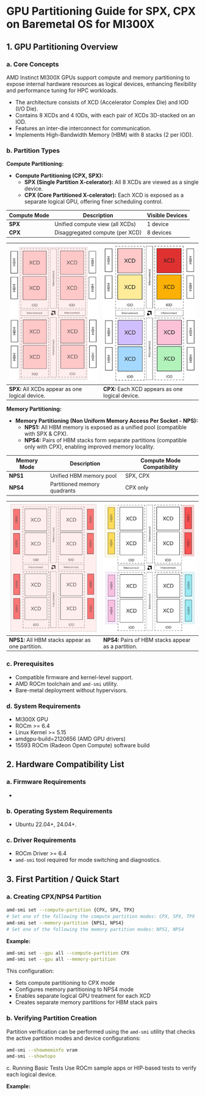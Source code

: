 # GPU Partitioning Guide for SPX, CPX on Baremetal OS for MI300X

## 1. GPU Partitioning Overview

### a. Core Concepts

AMD Instinct MI300X GPUs support compute and memory partitioning to expose internal hardware resources as logical devices, enhancing flexibility and performance tuning for HPC workloads.

- The architecture consists of XCD (Accelerator Complex Die) and IOD (I/O Die).
- Contains 8 XCDs and 4 IODs, with each pair of XCDs 3D-stacked on an IOD.
- Features an inter-die interconnect for communication.
- Implements High-Bandwidth Memory (HBM) with 8 stacks (2 per IOD).

### b. Partition Types

**Compute Partitioning:**

- **Compute Partitioning (CPX, SPX):**
  - **SPX (Single Partition X-celerator):** All 8 XCDs are viewed as a single device.
  - **CPX (Core Partitioned X-celerator):** Each XCD is exposed as a separate logical GPU, offering finer scheduling control.

| Compute Mode | Description                                  | Visible Devices |
|-------------|----------------------------------------------|-----------------|
| **SPX**     | Unified compute view (all XCDs)              | 1 device        |
| **CPX**     | Disaggregated compute (per XCD)              | 8 devices       |

| [![MI300X SPX](../images/SPX.png)](../images/SPX.png) | [![MI300X CPX](../images/CPX.png)](../images/CPX.png)  |
| ----------------------------------------------- | ------------------------------------------------ |
| **SPX:** All XCDs appear as one logical device. | **CPX:** Each XCD appears as one logical device. |

**Memory Partitioning:**

- **Memory Partitioning (Non Uniform Memory Access Per Socket - NPS):**
  - **NPS1:** All HBM memory is exposed as a unified pool (compatible with SPX & CPX).
  - **NPS4:** Pairs of HBM stacks form separate partitions (compatible only with CPX), enabling improved memory locality.

| Memory Mode | Description                   | Compute Mode Compatibility |
|-------------|-------------------------------|----------------------------|
| **NPS1**    | Unified HBM memory pool      | SPX, CPX                   |
| **NPS4**    | Partitioned memory quadrants | CPX only                   |

| [![MI300 NPS1](../images/NPS1.png)](../images/NPS1.png) | [![MI300 NPS4](../images/NPS4.png)](../images/NPS4.png)    |
| ------------------------------------------------- | ---------------------------------------------------- |
| **NPS1:** All HBM stacks appear as one partition. | **NPS4:** Pairs of HBM stacks appear as a partition. |

[//]: # "> **Note:** These compute and memory partitioning modes leverage SR-IOV (Single Root I/O Virtualization) for isolation and hardware-level protection between partitions."

### c. Prerequisites

- Compatible firmware and kernel-level support.
- AMD ROCm toolchain and `amd-smi` utility.
- Bare-metal deployment without hypervisors.

### d. System Requirements

- MI300X GPU
- ROCm >= 6.4
- Linux Kernel >= 5.15
- amdgpu-build=2120656 (AMD GPU drivers)
- 15593 ROCm (Radeon Open Compute) software build

[//]: # "- SR-IOV and IOMMU enabled in BIOS."
[//]: # "- system BIOS firmware."

## 2. Hardware Compatibility List

### a. Firmware Requirements
- 

### b. Operating System Requirements

- Ubuntu 22.04+, 24.04+.

### c. Driver Requirements

- ROCm Driver >= 6.4
- `amd-smi` tool required for mode switching and diagnostics.

## 3. First Partition / Quick Start

### a. Creating CPX/NPS4 Partition

```bash
amd-smi set --compute-partition {CPX, SPX, TPX}
# Set one of the following the compute partition modes: CPX, SPX, TPX
amd-smi set --memory-partition {NPS1, NPS4}
# Set one of the following the memory partition modes: NPS1, NPS4
```

**Example:**
```bash
amd-smi set --gpu all --compute-partition CPX
amd-smi set --gpu all --memory-partition 
```

This configuration:

- Sets compute partitioning to CPX mode
- Configures memory partitioning to NPS4 mode
- Enables separate logical GPU treatment for each XCD
- Creates separate memory partitions for HBM stack pairs

<!-- ...existing code... -->

### b. Verifying Partition Creation
Partition verification can be performed using the `amd-smi` utility that checks the active partition modes and device configurations:

```bash
amd-smi --showmeminfo vram
amd-smi --showtopo
```

c. Running Basic Tests
Use ROCm sample apps or HIP-based tests to verify each logical device.

**Example:**